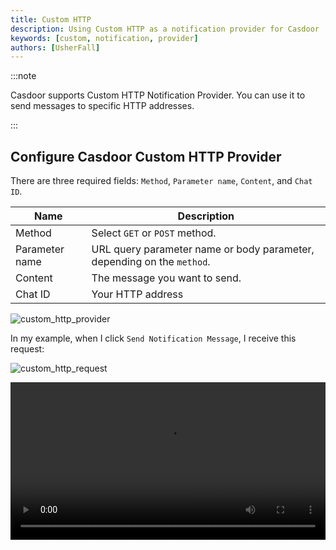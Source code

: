 ```yaml
---
title: Custom HTTP
description: Using Custom HTTP as a notification provider for Casdoor
keywords: [custom, notification, provider]
authors: [UsherFall]
---
```


:::note

Casdoor supports Custom HTTP Notification Provider. You can use it to send messages to specific HTTP addresses.

:::

## Configure Casdoor Custom HTTP Provider

There are three required fields: `Method`, `Parameter name`, `Content`, and `Chat ID`.

| Name           | Description                                                         |
|----------------|---------------------------------------------------------------------|
| Method         | Select `GET` or `POST` method.                                      |
| Parameter name | URL query parameter name or body parameter, depending on the `method`. |
| Content        | The message you want to send.                                       |
| Chat ID | Your HTTP address                                                    |

![custom_http_provider](/img/providers/notification/custom_http_provider.png)

In my example, when I click `Send Notification Message`, I receive this request:

![custom_http_request](/img/providers/notification/custom_http_request.png)

<video src="/video/provider/notification/use_custom_http_as_notification_provider.mp4" controls="controls" width="100%"></video>
